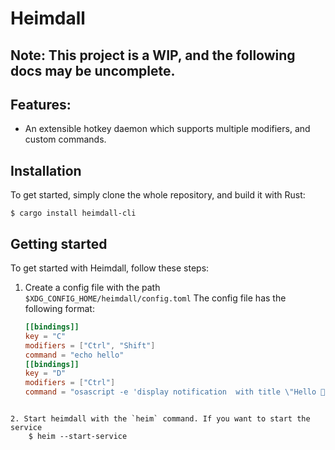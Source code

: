 # Heimdall

## Note: This project is a WIP, and the following docs may be uncomplete.

## Features:

- An extensible hotkey daemon which supports multiple modifiers, and custom commands.

## Installation
To get started, simply clone the whole repository, and build it with Rust:

    $ cargo install heimdall-cli


## Getting started
To get started with Heimdall, follow these steps:

1. Create a config file with the path `$XDG_CONFIG_HOME/heimdall/config.toml`
    The config file has the following format:
    ```toml
   [[bindings]]
    key = "C"
    modifiers = ["Ctrl", "Shift"]
    command = "echo hello"
    [[bindings]]
    key = "D"
    modifiers = ["Ctrl"]
    command = "osascript -e 'display notification  with title \"Hello 👋!\" subtitle \"Hello from Heimdall 😊\" sound name \"Crystal\"'"
```

2. Start heimdall with the `heim` command. If you want to start the service
    $ heim --start-service


